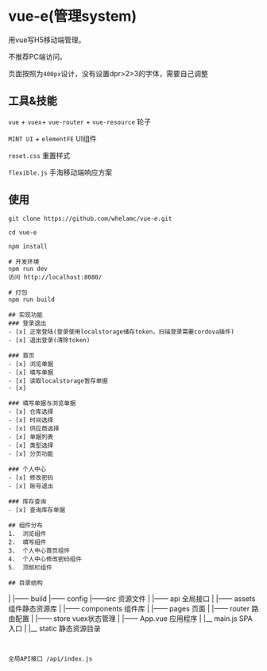 # vue-e(管理system)
用vue写H5移动端管理。

不推荐PC端访问。

页面按照为`400px`设计，没有设置dpr>2>3的字体，需要自己调整

## 工具&技能
`vue` + `vuex`+ `vue-router` + `vue-resource` 轮子

`MINT UI` + `elementFE` UI组件

`reset.css` 重置样式

`flexible.js` 手淘移动端响应方案 

## 使用
```
git clone https://github.com/whelamc/vue-e.git

cd vue-e

npm install 

# 开发环境
npm run dev
访问 http://localhost:8080/

# 打包
npm run build

## 实现功能
### 登录退出
- [x] 正常登陆(登录使用localstorage储存token，扫描登录需要cordova插件)
- [x] 退出登录(清除token)

### 首页
- [x] 浏览单据
- [x] 填写单据
- [x] 读取localstorage暂存单据
- [x] 

### 填写单据与浏览单据
- [x] 仓库选择
- [x] 时间选择
- [x] 供应商选择
- [x] 单据列表
- [x] 类型选择
- [x] 分页功能

### 个人中心
- [x] 修改密码
- [x] 账号退出

### 库存查询
- [x] 查询库存单据

## 组件分布
1.  浏览组件
2.  填写组件
3.  个人中心首页组件
4.  个人中心修改密码组件
5.  顶部栏组件

## 目录结构
```
|
|—— build 
|—— config
|——src 资源文件
| |—— api 全局接口
| |—— assets 组件静态资源库
| |—— components 组件库
| |—— pages 页面
| |—— router 路由配置
| |—— store vuex状态管理
| |—— App.vue 应用程序
| |__ main.js SPA入口
|
|__ static 静态资源目录

```


全局API接口 /api/index.js

